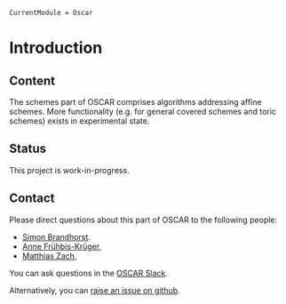 ```@meta
CurrentModule = Oscar
```

# Introduction

## Content

The schemes part of OSCAR comprises algorithms addressing affine schemes. More functionality
(e.g. for general covered schemes and toric schemes) exists in experimental state.


## Status

This project is work-in-progress.


## Contact

Please direct questions about this part of OSCAR to the following people:
* [Simon Brandhorst](https://www.math.uni-sb.de/ag/brandhorst/index.php?lang=en).
* [Anne Frühbis-Krüger](https://uol.de/anne-fruehbis-krueger),
* [Matthias Zach](https://www.mathematik.uni-kl.de/en/agag/people/members),

You can ask questions in the [OSCAR Slack](https://www.oscar-system.org/community/#slack).

Alternatively, you can [raise an issue on github](https://www.oscar-system.org/community/#how-to-report-issues).
